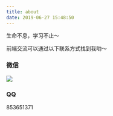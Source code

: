 ```yaml
---
title: about
date: 2019-06-27 15:48:50
---
```




生命不息，学习不止～

前端交流可以通过以下联系方式找到我哟～

### 微信

![](../img/about/WechatIMG1218.jpeg)

### QQ

853651371